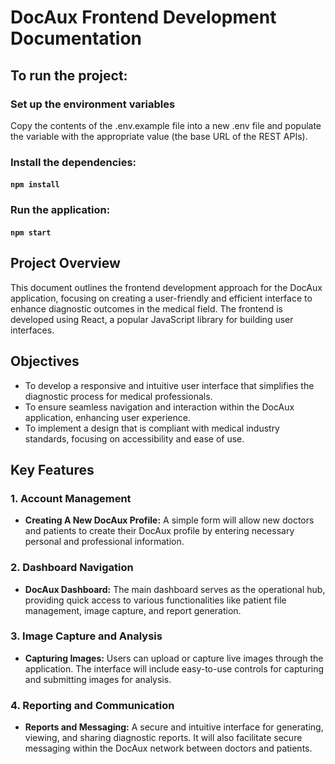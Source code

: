 # DocAux Frontend Development Documentation

## To run the project:

### Set up the environment variables

Copy the contents of the .env.example file into a new .env file and populate the variable with the appropriate value (the base URL of the REST APIs).

### Install the dependencies:

#### `npm install`

### Run the application:

#### `npm start`

## Project Overview

This document outlines the frontend development approach for the DocAux application, focusing on creating a user-friendly and efficient interface to enhance diagnostic outcomes in the medical field. The frontend is developed using React, a popular JavaScript library for building user interfaces.

## Objectives

- To develop a responsive and intuitive user interface that simplifies the diagnostic process for medical professionals.
- To ensure seamless navigation and interaction within the DocAux application, enhancing user experience.
- To implement a design that is compliant with medical industry standards, focusing on accessibility and ease of use.

## Key Features

### 1. Account Management

- **Creating A New DocAux Profile:** A simple form will allow new doctors and patients to create their DocAux profile by entering necessary personal and professional information.

### 2. Dashboard Navigation

- **DocAux Dashboard:** The main dashboard serves as the operational hub, providing quick access to various functionalities like patient file management, image capture, and report generation.

### 3. Image Capture and Analysis

- **Capturing Images:** Users can upload or capture live images through the application. The interface will include easy-to-use controls for capturing and submitting images for analysis.

### 4. Reporting and Communication

- **Reports and Messaging:** A secure and intuitive interface for generating, viewing, and sharing diagnostic reports. It will also facilitate secure messaging within the DocAux network between doctors and patients.
